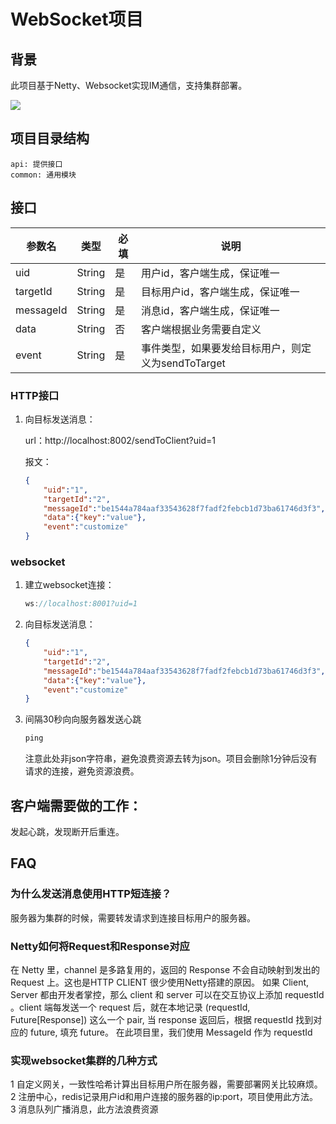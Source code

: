 # WebSocket项目

## 背景

此项目基于Netty、Websocket实现IM通信，支持集群部署。

![](http://edrawcloudpubliccn.oss-cn-shenzhen.aliyuncs.com/viewer/self/1444767/share/2021-11-17/1637150176/main.svg)

## 项目目录结构

    api: 提供接口
    common: 通用模块
    
## 接口

| **参数名** | **类型** | **必填** | **说明**                                         |
| ---------- | -------- | -------- | ------------------------------------------------ |
| uid        | String   | 是       | 用户id，客户端生成，保证唯一                     |
| targetId   | String   | 是       | 目标用户id，客户端生成，保证唯一                 |
| messageId  | String   | 是       | 消息id，客户端生成，保证唯一                     |
| data       | String   | 否       | 客户端根据业务需要自定义                         |
| event      | String   | 是       | 事件类型，如果要发给目标用户，则定义为sendToTarget |


### HTTP接口

1. 向目标发送消息：

    url：http://localhost:8002/sendToClient?uid=1
    
    报文： 
    
    ```json
    {
        "uid":"1",
        "targetId":"2",
        "messageId":"be1544a784aaf33543628f7fadf2febcb1d73ba61746d3f3",
        "data":{"key":"value"},
        "event":"customize"
    }
    ```

### websocket
    
1. 建立websocket连接：
    
    ```java
    ws://localhost:8001?uid=1

    ```

2. 向目标发送消息：

    ```json
    {
        "uid":"1",
        "targetId":"2",
        "messageId":"be1544a784aaf33543628f7fadf2febcb1d73ba61746d3f3",
        "data":{"key":"value"},
        "event":"customize"
    }
    ```

3. 间隔30秒向向服务器发送心跳

    
    ```java
    ping
    ```
    
    注意此处非json字符串，避免浪费资源去转为json。项目会删除1分钟后没有请求的连接，避免资源浪费。
    
    
    
## 客户端需要做的工作：

发起心跳，发现断开后重连。

## FAQ

### 为什么发送消息使用HTTP短连接？

服务器为集群的时候，需要转发请求到连接目标用户的服务器。

### Netty如何将Request和Response对应

在 Netty 里，channel 是多路复用的，返回的 Response 不会自动映射到发出的 Request 上。这也是HTTP CLIENT 很少使用Netty搭建的原因。
如果 Client, Server 都由开发者掌控，那么 client 和 server 可以在交互协议上添加 requestId 。client 端每发送一个 request 后，就在本地记录 (requestId, Future[Response]) 这么一个 pair, 当 response 返回后，根据 requestId 找到对应的 future, 填充 future。
在此项目里，我们使用 MessageId 作为 requestId

### 实现websocket集群的几种方式

1 自定义网关，一致性哈希计算出目标用户所在服务器，需要部署网关比较麻烦。
2 注册中心，redis记录用户id和用户连接的服务器的ip:port，项目使用此方法。
3 消息队列广播消息，此方法浪费资源

